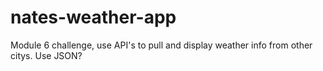 # nates-weather-app
Module 6 challenge, use API's to pull and display weather info from other citys. Use JSON?
